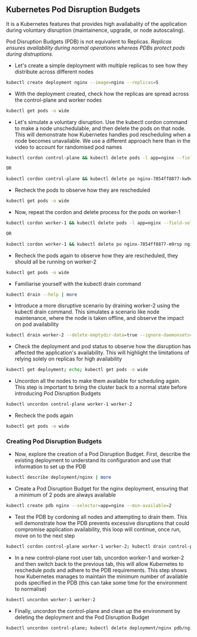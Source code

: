 ## Kubernetes Pod Disruption Budgets


It is a Kubernetes features that provides high availabality of the application during voluntary disruption (maintainence, upgrade, or node autoscaling). 

Pod Disruption Budgets (PDB) is not equivalent to Replicas. _Replicas ensures availability during normal operations whereas PDBs protect pods during distruptions._ 



- Let's create a simple deployment with multiple replicas to see how they distribute across different nodes
```bash
kubectl create deployment nginx --image=nginx --replicas=5
```

- With the deployment created, check how the replicas are spread across the control-plane and worker nodes
```bash
kubectl get pods -o wide
```

- Let's simulate a voluntary disruption. Use the kubectl cordon command to make a node unschedulable, and then delete the pods on that node. This will demonstrate how Kubernetes handles pod rescheduling when a node becomes unavailable. We use a different approach here than in the video to account for randomised pod names
```bash
kubectl cordon control-plane && kubectl delete pods -l app=nginx --field-selector=spec.nodeName=control-plane --now

OR

kubectl cordon control-plane && kubectl delete po nginx-7854ff8877-kw9cq --now
```

- Recheck the pods to observe how they are rescheduled
```bash
kubectl get pods -o wide
```

- Now, repeat the cordon and delete process for the pods on worker-1
```bash
kubectl cordon worker-1 && kubectl delete pods -l app=nginx --field-selector=spec.nodeName=worker-1 --now

OR

kubectl cordon worker-1 && kubectl delete po nginx-7854ff8877-m9rsp nginx-7854ff8877-5khnq nginx-7854ff8877-drhl4  --now
```

- Recheck the pods again to observe how they are rescheduled, they should all be running on worker-2
```bash
kubectl get pods -o wide
```

- Familiarise yourself with the kubectl drain command
```bash
kubectl drain --help | more
```

- Introduce a more disruptive scenario by draining worker-2 using the kubectl drain command. This simulates a scenario like node maintenance, where the node is taken offline, and observe the impact on pod availability
```bash
kubectl drain worker-2 --delete-emptydir-data=true --ignore-daemonsets=true
```

- Check the deployment and pod status to observe how the disruption has affected the application's availability. This will highlight the limitations of relying solely on replicas for high availability
```bash
kubectl get deployment; echo; kubectl get pods -o wide
```

- Uncordon all the nodes to make them available for scheduling again. This step is important to bring the cluster back to a normal state before introducing Pod Disruption Budgets 
```bash
kubectl uncordon control-plane worker-1 worker-2
```

- Recheck the pods again
```bash
kubectl get pods -o wide
```
### Creating Pod Disruption Budgets

- Now, explore the creation of a Pod Disruption Budget. First, describe the existing deployment to understand its configuration and use that information to set up the PDB
```bash
kubectl describe deployment/nginx | more
```

- Create a Pod Disruption Budget for the nginx deployment, ensuring that a minimum of 2 pods are always available
```bash
kubectl create pdb nginx --selector=app=nginx --min-available=2
```

- Test the PDB by cordoning all nodes and attempting to drain them. This will demonstrate how the PDB prevents excessive disruptions that could compromise application availability, this loop will continue, once run, move on to the next step
```bash
kubectl cordon control-plane worker-1 worker-2; kubectl drain control-plane worker-1 worker-2 --delete-emptydir-data=true --ignore-daemonsets=true
```

- In a new control-plane root user tab, uncordon worker-1 and worker-2 and then switch back to the previous tab, this will allow Kubernetes to reschedule pods and adhere to the PDB requirements. This step shows how Kubernetes manages to maintain the minimum number of available pods specified in the PDB (this can take some time for the environment to normalise)
```bash
kubectl uncordon worker-1 worker-2
```

- Finally, uncordon the control-plane and clean up the environment by deleting the deployment and the Pod Disruption Budget
```bash
kubectl uncordon control-plane; kubectl delete deployment/nginx pdb/nginx --now
```